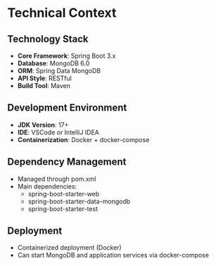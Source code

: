 # Technical Context

## Technology Stack
- **Core Framework**: Spring Boot 3.x
- **Database**: MongoDB 6.0
- **ORM**: Spring Data MongoDB
- **API Style**: RESTful
- **Build Tool**: Maven

## Development Environment
- **JDK Version**: 17+
- **IDE**: VSCode or IntelliJ IDEA
- **Containerization**: Docker + docker-compose

## Dependency Management
- Managed through pom.xml
- Main dependencies:
  - spring-boot-starter-web
  - spring-boot-starter-data-mongodb
  - spring-boot-starter-test

## Deployment
- Containerized deployment (Docker)
- Can start MongoDB and application services via docker-compose
